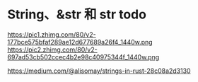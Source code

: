 # String、&str 和 str todo

https://pic1.zhimg.com/80/v2-177bce575bfaf289ae12d677689a26f4_1440w.png
https://pic2.zhimg.com/80/v2-697ad53cb502ccec4b2e98c40975344f_1440w.png


https://medium.com/@alisomay/strings-in-rust-28c08a2d3130